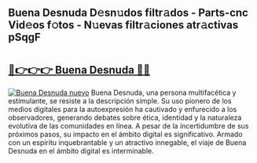 ## Buena Desnuda D𝚎sn𝚞dos filtr𝚊dos - Parts-cnc Vid𝚎os f𝚘tos - N𝚞evas filtr𝚊ciones atr𝚊ctivas pSqgF

# <h2><a href="http://mb5jaq.tromn.icu/?c=Buena+Desnuda">🔗👉👉👉 Buena Desnuda 🔗🔗</a></h2>

[![Buena Desnuda nuevo](https://i.imgur.com/pEAQMta.gif)](http://mb5jaq.tromn.icu/?c=Buena+Desnuda)
Buena Desnuda, una persona multifacética y estimulante, se resiste a la descripción simple. Su uso pionero de los medios digitales para la autoexpresión ha cautivado y enfurecido a los observadores, generando debates sobre ética, identidad y la naturaleza evolutiva de las comunidades en línea. A pesar de la incertidumbre de sus próximos pasos, su impacto en el ámbito digital es significativo. Armado con un espíritu inquebrantable y un atractivo innegable, el viaje de Buena Desnuda en el ámbito digital es interminable.
